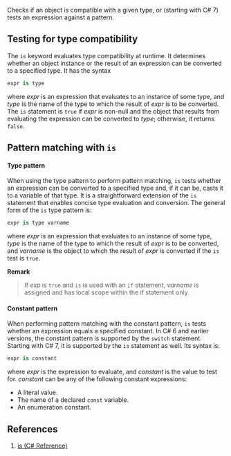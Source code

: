 Checks if an object is compatible with a given type, or (starting with C# 7) tests an expression against a pattern.

## Testing for type compatibility

The `is` keyword evaluates type compatibility at runtime. It determines whether an object instance or the result of an expression can be converted to a specified type. It has the syntax
```c#
expr is type
```
where *expr* is an expression that evaluates to an instance of some type, and *type* is the name of the type to which the result of *expr* is to be converted. The `is` statement is `true` if *expr* is non-null and the object that results from evaluating the expression can be converted to *type*; otherwise, it returns `false`.

## Pattern matching with `is`

#### Type pattern

When using the type pattern to perform pattern matching, `is` tests whether an expression can be converted to a specified type and, if it can be, casts it to a variable of that type. It is a straightforward extension of the `is` statement that enables concise type evaluation and conversion. The general form of the `is` type pattern is:
```c#
expr is type varname
``` 
where *expr* is an expression that evaluates to an instance of some type, *type* is the name of the type to which the result of *expr* is to be converted, and *varname* is the object to which the result of *expr* is converted if the `is` test is `true`.

**Remark**

> If *exp* is `true` and `is` is used with an `if` statement, *varname* is assigned and has local scope within the if statement only.

#### Constant pattern

When performing pattern matching with the constant pattern, `is` tests whether an expression equals a specified constant. In C# 6 and earlier versions, the constant pattern is supported by the `switch` statement. Starting with C# 7, it is supported by the `is` statement as well. Its syntax is:
```c#
expr is constant
```
where *expr* is the expression to evaluate, and *constant* is the value to test for. *constant* can be any of the following constant expressions:
- A literal value.
- The name of a declared `const` variable.
- An enumeration constant.

## References

1. [is (C# Reference)](https://docs.microsoft.com/en-us/dotnet/csharp/language-reference/keywords/is)
<!--stackedit_data:
eyJoaXN0b3J5IjpbLTM3MjI4MDM1Nl19
-->